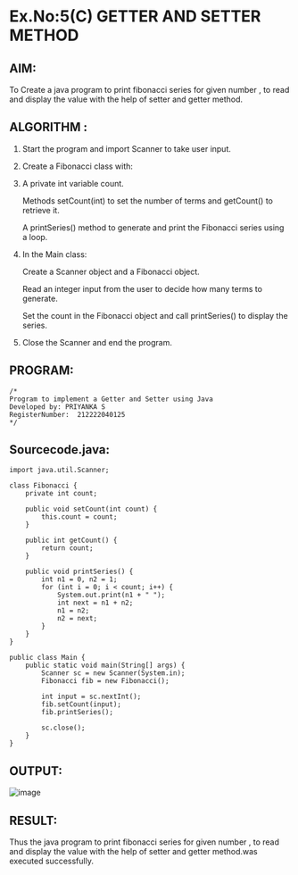 # Ex.No:5(C) GETTER AND SETTER METHOD

## AIM:

To Create a java program to print fibonacci series for given number , to read and display the value with the help of setter and getter method.

## ALGORITHM :

1. Start the program and import Scanner to take user input.

2. Create a Fibonacci class with:

3. A private int variable count.

   Methods setCount(int) to set the number of terms and getCount() to retrieve it.

   A printSeries() method to generate and print the Fibonacci series using a loop.

4. In the Main class:

   Create a Scanner object and a Fibonacci object.

   Read an integer input from the user to decide how many terms to generate.

   Set the count in the Fibonacci object and call printSeries() to display the series.

5. Close the Scanner and end the program.

## PROGRAM:

```
/*
Program to implement a Getter and Setter using Java
Developed by: PRIYANKA S
RegisterNumber:  212222040125
*/
```

## Sourcecode.java:

```
import java.util.Scanner;

class Fibonacci {
    private int count;

    public void setCount(int count) {
        this.count = count;
    }

    public int getCount() {
        return count;
    }

    public void printSeries() {
        int n1 = 0, n2 = 1;
        for (int i = 0; i < count; i++) {
            System.out.print(n1 + " ");
            int next = n1 + n2;
            n1 = n2;
            n2 = next;
        }
    }
}

public class Main {
    public static void main(String[] args) {
        Scanner sc = new Scanner(System.in);
        Fibonacci fib = new Fibonacci();

        int input = sc.nextInt();
        fib.setCount(input);
        fib.printSeries();

        sc.close();
    }
}
```

## OUTPUT:

![image](https://github.com/user-attachments/assets/3f2c59a9-3be2-4162-af36-f7a26eb2f318)

## RESULT:

Thus the java program to print fibonacci series for given number , to read and display the value with the help of setter and getter method.was executed successfully.
